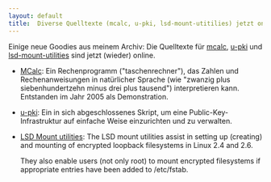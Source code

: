 ```yaml
---
layout: default
title:  Diverse Quelltexte (mcalc, u-pki, lsd-mount-utitilies) jetzt online
---
```

Einige neue Goodies aus meinem Archiv: Die Quelltexte für [mcalc], [u-pki] und
[lsd-mount-utilities][LSD Mount Utilities] sind jetzt (wieder) online.

* [MCalc]: Ein Rechenprogramm ("taschenrechner"), das Zahlen und Rechenanweisungen in
  natürlicher Sprache (wie "zwanzig plus siebenhundertzehn minus drei plus tausend")
  interpretieren kann. Entstanden im Jahr 2005 als Demonstration.

  [MCalc]:     http://github.com/m-e-leypold/mcalc

* [u-pki]: Ein in sich abgeschlossenes Skript, um eine Public-Key-Infrastruktur auf
  einfache Weise einzurichten und zu verwalten.

  [u-pki]:     http://github.com/m-e-leypold/u-pki

* [LSD Mount utilities]: The LSD mount utilities assist in setting up (creating) and
   mounting of encrypted loopback filesystems in Linux 2.4 and 2.6.

  They also enable users (not only root) to mount encrypted
  filesystems if appropriate entries have been added to /etc/fstab.
  
  [LSD Mount Utilities]: http://github.com/m-e-leypold/lsd-mount-utilities

<!-- Local Variables: -->
<!-- mode: markdown -->
<!-- End: -->
